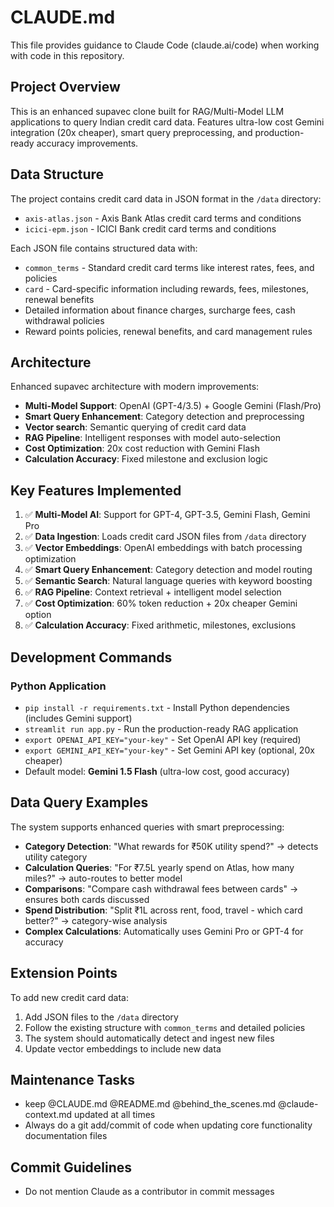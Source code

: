 # CLAUDE.md

This file provides guidance to Claude Code (claude.ai/code) when working with code in this repository.

## Project Overview

This is an enhanced supavec clone built for RAG/Multi-Model LLM applications to query Indian credit card data. Features ultra-low cost Gemini integration (20x cheaper), smart query preprocessing, and production-ready accuracy improvements.

## Data Structure

The project contains credit card data in JSON format in the `/data` directory:
- `axis-atlas.json` - Axis Bank Atlas credit card terms and conditions
- `icici-epm.json` - ICICI Bank credit card terms and conditions

Each JSON file contains structured data with:
- `common_terms` - Standard credit card terms like interest rates, fees, and policies
- `card` - Card-specific information including rewards, fees, milestones, renewal benefits
- Detailed information about finance charges, surcharge fees, cash withdrawal policies
- Reward points policies, renewal benefits, and card management rules

## Architecture

Enhanced supavec architecture with modern improvements:
- **Multi-Model Support**: OpenAI (GPT-4/3.5) + Google Gemini (Flash/Pro)
- **Smart Query Enhancement**: Category detection and preprocessing
- **Vector search**: Semantic querying of credit card data
- **RAG Pipeline**: Intelligent responses with model auto-selection
- **Cost Optimization**: 20x cost reduction with Gemini Flash
- **Calculation Accuracy**: Fixed milestone and exclusion logic

## Key Features Implemented

1. ✅ **Multi-Model AI**: Support for GPT-4, GPT-3.5, Gemini Flash, Gemini Pro
2. ✅ **Data Ingestion**: Loads credit card JSON files from `/data` directory
3. ✅ **Vector Embeddings**: OpenAI embeddings with batch processing optimization
4. ✅ **Smart Query Enhancement**: Category detection and model routing
5. ✅ **Semantic Search**: Natural language queries with keyword boosting
6. ✅ **RAG Pipeline**: Context retrieval + intelligent model selection
7. ✅ **Cost Optimization**: 60% token reduction + 20x cheaper Gemini option
8. ✅ **Calculation Accuracy**: Fixed arithmetic, milestones, exclusions

## Development Commands

### Python Application
- `pip install -r requirements.txt` - Install Python dependencies (includes Gemini support)
- `streamlit run app.py` - Run the production-ready RAG application
- `export OPENAI_API_KEY="your-key"` - Set OpenAI API key (required)
- `export GEMINI_API_KEY="your-key"` - Set Gemini API key (optional, 20x cheaper)
- Default model: **Gemini 1.5 Flash** (ultra-low cost, good accuracy)

## Data Query Examples

The system supports enhanced queries with smart preprocessing:
- **Category Detection**: "What rewards for ₹50K utility spend?" → detects utility category
- **Calculation Queries**: "For ₹7.5L yearly spend on Atlas, how many miles?" → auto-routes to better model
- **Comparisons**: "Compare cash withdrawal fees between cards" → ensures both cards discussed
- **Spend Distribution**: "Split ₹1L across rent, food, travel - which card better?" → category-wise analysis
- **Complex Calculations**: Automatically uses Gemini Pro or GPT-4 for accuracy

## Extension Points

To add new credit card data:
1. Add JSON files to the `/data` directory
2. Follow the existing structure with `common_terms` and detailed policies
3. The system should automatically detect and ingest new files
4. Update vector embeddings to include new data

## Maintenance Tasks

- keep @CLAUDE.md @README.md @behind_the_scenes.md @claude-context.md updated at all times
- Always do a git add/commit of code when updating core functionality documentation files

## Commit Guidelines

- Do not mention Claude as a contributor in commit messages